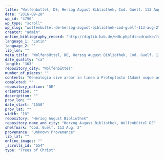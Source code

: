 ```yaml
---
title: "Wolfenbüttel, DE, Herzog August Bibliothek, Cod. Guelf. 113 Aug. 2"
date: "2016-09-28"
wp_id: "4790"
wp_type: "scroll"
wp_slug: "wolfenbuttel-de-herzog-august-bibliothek-cod-guelf-113-aug-2"
creator: "admin"
online_bibliography_record: "http://diglib.hab.de/wdb.php?dir=drucke/f4f-539-8&image=00209"
language_1: "Latin"
language_2: ""
lib_lon: ""
meta_title: "Wolfenbüttel, DE, Herzog August Bibliothek, Cod. Guelf. 113 Aug. 2"
date_quality: "ca"
length: "363"
repository_city: "Wolfenbüttel"
number_of_pieces: ""
contents: "Genealogia sive arbor in linea a Protoplasto (Adam) usque ad Christum."
completed: ""
repository_nation: "DE"
orientation: ""
description: ""
prov_lon: ""
date_start: "1550"
prov_lat: ""
width: "16"
repository: "Herzog August Bibliothek"
repository_name_and_city: "Herzog August Bibliothek, Wolfenbüttel DE"
shelfmark: "Cod. Guelf. 113 Aug. 2"
provenance: "Unknown Provenance"
lib_lat: ""
online_images: ""
_scrolls_id: "554"
type: "Trees of Christ"
---
```



